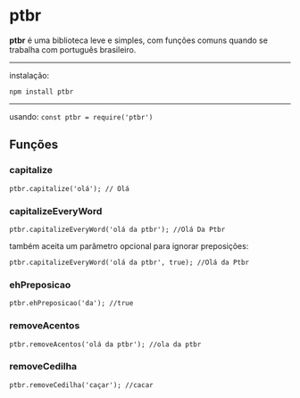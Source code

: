 # ptbr
**ptbr** é uma biblioteca leve e simples, com funções comuns quando se trabalha com português brasileiro.
___
instalação: 

``
npm install ptbr
``
____
usando:
``
const ptbr = require('ptbr')
``

## Funções

### capitalize
``
ptbr.capitalize('olá'); // Olá
``

### capitalizeEveryWord
``
ptbr.capitalizeEveryWord('olá da ptbr'); //Olá Da Ptbr
``

também aceita um parâmetro opcional para ignorar preposições:

``
ptbr.capitalizeEveryWord('olá da ptbr', true); //Olá da Ptbr
``

### ehPreposicao
``
ptbr.ehPreposicao('da'); //true
``

### removeAcentos
``
ptbr.removeAcentos('olá da ptbr'); //ola da ptbr
``

### removeCedilha
``
ptbr.removeCedilha('caçar'); //cacar
``

